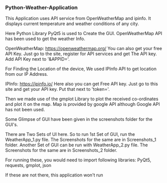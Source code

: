 ### Python-Weather-Application

This Application uses API service from OpenWeatherMap and ipinfo. It displays current temperature and weather conditions of any city.


Here Python Library PyQt5 is used to Create the GUI. 
OpenWeatherMap API has been used to get the weather Info.

OpenWeatherMap: https://openweathermap.org/
You can also get your free API Key. Just go to the site, register for API services and get The API key. Add API Key next to '&APPID='.


For Finding the Location of the device, We used IPInfo API to get location from our IP Address.

IPInfo: https://ipinfo.io/
Here also you can get Free API key. Just go to this site and get your API key. Put that next to 'token='.

Then we made use of the gmplot Library to plot the received co-ordinates and plot it on the map. Map is provided by google API although Google API has not been used.

Some Glimpse of GUI have been given in the screenshots folder for the GUI's.

There are Two Sets of UI here. So to run 1st Set of GUI, run the WeatherApp_1.py file. The Screenshots for the same are in Screenshots_1 folder. Another Set of GUI  can be run with WeatherApp_2.py file. The Screenshots for the same are in Screenshots_2 folder.

For running these, you would need to import following libraries:
PyQt5, requests, gmplot, json

If these are not there, this application won't run
